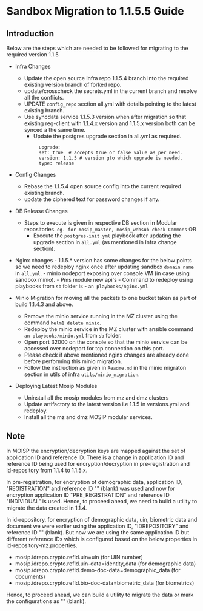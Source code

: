 # Sandbox Migration to 1.1.5.5 Guide

## Introduction
Below are the steps which are needed to be followed for migrating to the required version 1.1.5

* Infra Changes
	- Update the open source Infra repo 1.1.5.4 branch into the required existing version branch of forked repo.
	- update/crosscheck the secrets.yml in the current branch and resolve all the conflicts.
	- UPDATE ```config_repo``` section all.yml with details pointing to the latest existing branch.
	- Use syncdata service 1.1.5.3 version when after migration so that existing reg-client with 1.1.4.x version and 1.1.5.x version both can be synced a the same time.
        - Update the postgres upgrade section in all.yml as required.
          ```
            upgrade:
            set: true  # accepts true or false value as per need.
            version: 1.1.5 # version gto which upgrade is needed.
            type: release
          ```

* Config Changes
	- Rebase the 1.1.5.4 open source config into the current required existing branch.
	- update the ciphered text for password changes if any.

* DB Release Changes
	- Steps to execute is given in respective DB section in Modular repositories. ``` eg. for mosip_master, mosip_websub check Commons ```
         OR
        - Execute the ``` postgres-init.yml ``` playbook after updating the upgrade section in ``` all.yml ``` (as mentioned in Infra change section).

* Nginx changes
        - 1.1.5.* version has some changes for the below points so we need to redeploy nginx once after updating sandbox ```domain name``` in ```all.yml```.
        - minio nodeport exposing over console VM (in case using sandbox minio).
        - Pms module new api's
        - Command to redeploy using playbooks from ```sb``` folder is
        - ```an playbooks/nginx.yml```

* Minio Migration for moving all the packets to one bucket taken as part of build 1.1.4.3 and above.
	- Remove the minio service running in the MZ cluster using the command ```helm1 delete minio```.
	- Redeploy the minio service in the MZ cluster with ansible command ```an playbooks/minio.yml``` from ```sb``` folder.
	- Open port 32000 on the console so that the minio service can be accessed over nodeport for tcp connection on this port.
	- Please check if above mentioned nginx changes are already done before performing this minio migration.
	- Follow the instruction as given in ```Readme.md``` in the minio migraton section in utils of infra ```utils/minio_migration```.

* Deploying Latest Mosip Modules
	- Uninstall all the mosip modules from mz and dmz clusters 
	- Update artifactory to the latest version i.e 1.1.5 in versions.yml and redeploy.
	- Install all the mz and dmz MOSIP modular services.

## Note
In MOISP the encryption/decryption keys are mapped against the set of application ID and reference ID. There is a change in application ID and reference ID being used for encryption/decryption in pre-registration and id-repository from 1.1.4 to 1.1.5.x.

In pre-registration, for encryption of demographic data, application ID, "REGISTRATION" and reference ID "" (blank) was used and now for encryption application ID "PRE_REGISTRATION" and reference ID "INDIVIDUAL" is used. Hence, to proceed ahead, we need to build a utility to migrate the data created in 1.1.4.

In id-repository, for encryption of demographic data, uin, biometric data and document we were earlier using the application ID, "IDREPOSITORY" and reference ID "" (blank). But now we are using the same application ID but different reference IDs which is configured based on the below properties in id-repository-mz.properties.

* mosip.idrepo.crypto.refId.uin=uin (for UIN number)
* mosip.idrepo.crypto.refId.uin-data=identity_data (for demographic data)
* mosip.idrepo.crypto.refId.demo-doc-data=demographic_data (for documents)
* mosip.idrepo.crypto.refId.bio-doc-data=biometric_data (for biometrics)

Hence, to proceed ahead, we can build a utility to migrate the data or mark the configurations as "" (blank).
